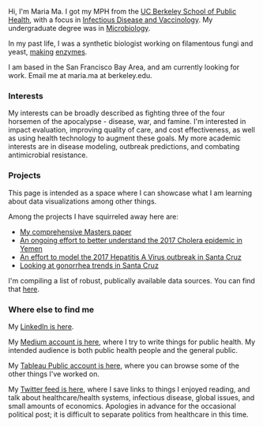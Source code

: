 
Hi, I'm Maria Ma. I got my MPH from the [UC Berkeley School of Public Health](http://sph.berkeley.edu/), with a focus in [Infectious Disease and Vaccinology](http://microbe.berkeley.edu). My undergraduate degree was in [Microbiology](http://microbiology.ucdavis.edu).

In my past life, I was a synthetic biologist working on filamentous fungi and yeast, [making](https://www.google.com/patents/WO2016062857A1?cl=pt) [enzymes](http://www.google.com.pg/patents/WO2016062855A1?cl=en).

I am based in the San Francisco Bay Area, and am currently looking for work. Email me at maria.ma at berkeley.edu.

### Interests
My interests can be broadly described as fighting three of the four horsemen of the apocalypse - disease, war, and famine. I'm interested in impact evaluation, improving quality of care, and cost effectiveness, as well as using health technology to augment these goals. My more academic interests are in disease modeling, outbreak predictions, and combating antimicrobial resistance. 

### Projects 
This page is intended as a space where I can showcase what I am learning about data visualizations among other things. 

Among the projects I have squirreled away here are:
* [My comprehensive Masters paper](https://github.com/marialma/Capstone-Paper)
* [An ongoing effort to better understand the 2017 Cholera epidemic in Yemen](https://github.com/marialma/2017-Cholera-in-Yemen)
* [An effort to model the 2017 Hepatitis A Virus outbreak in Santa Cruz](https://github.com/marialma/2017-Santa-Cruz-HAV-Modeling)
* [Looking at gonorrhea trends in Santa Cruz](https://github.com/marialma/Santa_Cruz_CGSS) 

I'm compiling a list of robust, publically available data sources. You can find that [here](https://marialma.github.io/Public-Data-Sets/). 

### Where else to find me

My [LinkedIn is here](https://www.linkedin.com/in/marialma/).

My [Medium account is here](https://medium.com/@maria.ma), where I try to write things for public health. My intended audience is both public health people and the general public. 

My [Tableau Public account is here](https://public.tableau.com/profile/maria.ma5849#!), where you can browse some of the other things I've worked on. 

My [Twitter feed is here](https://twitter.com/guacamolebio), where I save links to things I enjoyed reading, and talk about healthcare/health systems, infectious disease, global issues, and small amounts of economics. Apologies in advance for the occasional political post; it is difficult to separate politics from healthcare in this time. 
